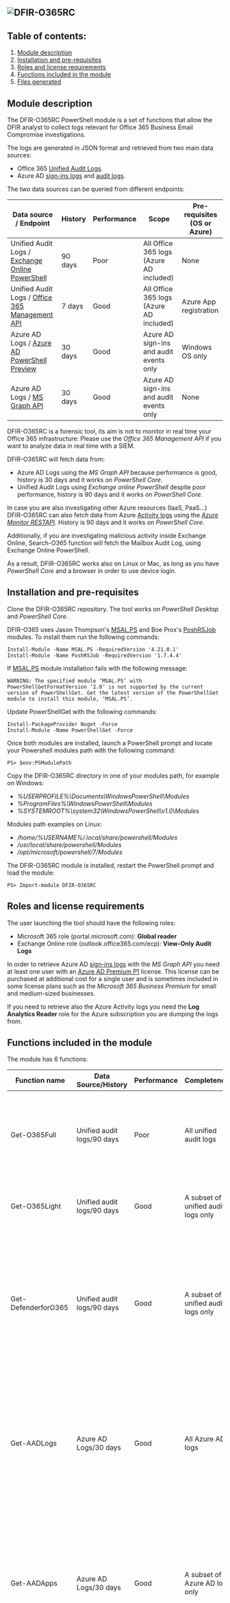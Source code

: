 ![DFIR-O365RC](./logo.png)
---
## Table of contents:

1. [Module description](#description)
2. [Installation and pre-requisites](#install)
3. [Roles and license requirements](#roleslic)
4. [Functions included in the module](#functions)
5. [Files generated](#files)

 


## Module description  <a name="description"></a>

The DFIR-O365RC PowerShell module is a set of functions that allow the DFIR analyst to collect logs relevant for Office 365 Business Email Compromise investigations.

The logs are generated in JSON format and retrieved from two main data sources: 

- Office 365 [Unified Audit Logs](https://docs.microsoft.com/en-us/microsoft-365/compliance/search-the-audit-log-in-security-and-compliance?view=o365-worldwide#search-the-audit-log).
- Azure AD [sign-ins logs](https://docs.microsoft.com/en-us/azure/active-directory/reports-monitoring/concept-sign-ins) and [audit logs](https://docs.microsoft.com/en-us/azure/active-directory/reports-monitoring/concept-audit-logs).

The two data sources can be queried from different endpoints:

| Data source / Endpoint  | History  | Performance  |  Scope | Pre-requisites (OS or Azure) |
|---|---|---|---|---|
| Unified Audit Logs / [Exchange Online PowerShell](https://docs.microsoft.com/en-us/powershell/module/exchange/search-unifiedauditlog?view=exchange-ps)  | 90 days  |  Poor | All Office 365 logs (Azure AD included)  | None | 
|  Unified Audit Logs / [Office 365 Management API](https://docs.microsoft.com/en-us/office/office-365-management-api/office-365-management-apis-overview) |  7 days |  Good |  All Office 365 logs (Azure AD included) | Azure App registration |  
|  Azure AD Logs / [Azure AD PowerShell Preview](https://docs.microsoft.com/en-us/azure/active-directory/reports-monitoring/reference-powershell-reporting) |  30 days | Good  |  Azure AD sign-ins and audit events only |  Windows OS only | 
|  Azure AD Logs / [MS Graph API](https://docs.microsoft.com/en-us/graph/api/overview?view=graph-rest-1.0) |  30 days | Good  |  Azure AD sign-ins and audit events only |  None | 


DFIR-O365RC is a forensic tool, its aim is not to monitor in real time your Office 365 infrastructure: Please use the *Office 365 Management API* if you want to analyze data in real time with a SIEM.

DFIR-O365RC will fetch data from:

- Azure AD Logs using the *MS Graph API* because performance is good, history is 30 days and it works on *PowerShell Core*.
- Unified Audit Logs using *Exchange online PowerShell* despite poor performance, history is 90 days and it works on *PowerShell Core*.

In case you are also investigating other Azure resources (IaaS, PaaS...) DFIR-O365RC can also fetch data from Azure [Activity logs](https://docs.microsoft.com/en-us/azure/azure-monitor/essentials/activity-log) using the *[Azure Monitor RESTAPI](https://docs.microsoft.com/en-us/rest/api/monitor/)*. History is 90 days and it works on *PowerShell Core*.

Additionally, if you are investigating malicious activity inside Exchange Online, Search-O365 function will fetch the Mailbox Audit Log, using Exchange Online PowerShell.

As a result, DFIR-O365RC works also on Linux or Mac, as long as you have *PowerShell Core* and a browser in order to use device login.

## Installation and pre-requisites <a name="install"></a>

Clone the DFIR-O365RC repository. The tool works on *PowerShell Desktop* and *PowerShell Core*. 

DFIR-O365 uses Jason Thompson's [MSAL.PS](https://github.com/AzureAD/MSAL.PS) and Boe Prox's [PoshRSJob](https://github.com/proxb/PoshRSJob) modules. To install them run the following commands:

```
Install-Module -Name MSAL.PS -RequiredVersion '4.21.0.1'
Install-Module -Name PoshRSJob -RequiredVersion '1.7.4.4'
```

If [MSAL.PS](https://github.com/AzureAD/MSAL.PS) module installation fails with the following message:
```
WARNING: The specified module ‘MSAL.PS’ with PowerShellGetFormatVersion ‘2.0’ is not supported by the current version of PowerShellGet. Get the latest version of the PowerShellGet module to install this module, ‘MSAL.PS’.
```

Update PowerShellGet with the following commands:
```
Install-PackageProvider Nuget -Force
Install-Module -Name PowerShellGet -Force
```

Once both modules are installed, launch a PowerShell prompt and locate your Powershell modules path with the following command:
```
PS> $env:PSModulePath
```
Copy the DFIR-O365RC directory in one of your modules path, for example on Windows:   
- *%USERPROFILE%\Documents\WindowsPowerShell\Modules*
- *%ProgramFiles%\WindowsPowerShell\Modules*
- *%SYSTEMROOT%\system32\WindowsPowerShell\v1.0\Modules*

Modules path examples on Linux:
- */home/%USERNAME%/.local/share/powershell/Modules*
- */usr/local/share/powershell/Modules*
- */opt/microsoft/powershell/7/Modules*


The DFIR-O365RC module is installed, restart the PowerShell prompt and load the module:

```
PS> Import-module DFIR-O365RC
```

## Roles and license requirements  <a name="roleslic"></a>


The user launching the tool should have the following roles:

 - Microsoft 365 role (portal.microsoft.com): **Global reader**
 - Exchange Online role (outlook.office365.com/ecp): **View-Only Audit Logs**

In order to retrieve Azure AD [sign-ins logs](https://docs.microsoft.com/en-us/azure/active-directory/reports-monitoring/concept-sign-ins) with the *MS Graph API* you need at least one user with an [Azure AD Premium P1](https://azure.microsoft.com/en-us/pricing/details/active-directory/) license. This license can be purchased at additional cost for a single user and is sometimes included in some license plans such as the *Microsoft 365 Business Premium* for small and medium-sized businesses.

If you need to retrieve also the Azure Activity logs you need the **Log Analytics Reader** role for the Azure subscription you are dumping the logs from.

 ## Functions included in the module <a name="functions"></a>

The module has 6 functions:

| Function name  | Data Source/History  | Performance  |  Completeness | Details |
|---|---|---|---|---|
|  Get-O365Full |  Unified audit logs/90 days |  Poor |  All unified audit logs | A subset of logs per *record type* can be retrieved. Use only on a small tenant or a short period of time |
|  Get-O365Light |  Unified audit logs/90 days |  Good |  A subset of unified audit logs only | Only a subset of *operations* considered of interest is retrieved.   |
|  Get-DefenderforO365 |  Unified audit logs/90 days |  Good |  A subset of unified audit logs only | Retrieves Defender for Office 365 related logs. Requires at least an [E5 license](https://www.microsoft.com/en-us/microsoft-365/enterprise/office-365-e5?activetab=pivot:overviewtab) or a license plan such as [Microsoft Defender for Office 365 Plan](https://docs.microsoft.com/en-us/microsoft-365/security/office-365-security/office-365-atp?view=o365-worldwide#microsoft-defender-for-office-365-plan-1-and-plan-2) or [cloud app security](https://www.microsoft.com/en-us/microsoft-365/enterprise-mobility-security/cloud-app-security)  |
| Get-AADLogs  | Azure AD Logs/30 days  |  Good | All Azure AD logs  | Get tenant general information, all Azure sign-ins and audit logs. Azure AD sign-ins logs have more information than Azure AD logs retrieved via Unified audit logs. | 
| Get-AADApps  | Azure AD Logs/30 days  |  Good | A subset of Azure AD logs only  | Get Azure audit logs related to Azure applications and service principals only. The logs are enriched with application or service principal object information. | 
| Get-AADDevices  | Azure AD Logs/30 days  |  Good | A subset of Azure AD logs only  | Get Azure audit logs related to Azure AD joined or registered devices only. The logs are enriched with device object information. | 
| Search-O365  | Unified audit logs/90 days  |  Depends on the query | A subset of unified audit logs only  | Search for activity related to a particular user, IP address or use the *freetext* query. When searching **user** activity this cmdlet will also fetch the Mailbox Audit Log| 
| Get-AzRMActivityLogs  | Azure Activity logs/90 days  |  Good | All Azure Activity logs  | Get all Azure activity logs for a given subscription or on every subscription the account running the function has access to | 

 When querying *Unified audit logs* you are limited to 3 concurrent *Exchange Online Powershell* sessions. DFIR-O365RC will try to use all available sessions, please close any existing session before launching the log collection.

Each function as a comment based help which you can invoke with the *get-help* cmdlet. 

```
#Display comment based help
PS> Get-help Get-O365Full
#Display comment based help with examples
PS> Get-help Get-O365Full -examples
```
Each function takes as a parameter a start date and an end date.

In order to retrieve Azure AD audit logs, sign-ins logs from the past 30 days and tenant information launch the following command:

```
$enddate = get-date
$startdate = $enddate.adddays(-30)
Get-AADLogs -startdate $startdate -enddate $enddate
```

In order to retrieve enriched Azure AD audit logs related to Azure applications and service principals from the past 30 days launch the following command:

```
$enddate = get-date
$startdate = $enddate.adddays(-30)
Get-AADApps -startdate $startdate -enddate $enddate
```

In order to retrieve enriched Azure AD audit logs related to Azure AD joined or registered devices from the past 30 days launch the following command:

```
$enddate = get-date
$startdate = $enddate.adddays(-30)
Get-AADDevices -startdate $startdate -enddate $enddate
```

In order to retrieve all unified audit logs considered of interest from the past 30 days, except those related to Azure AD, which were already retrieved by the first command, launch:

```
$enddate = get-date
$startdate = $enddate.adddays(-30)
Get-O365Light -startdate $startdate -enddate $enddate -Operationsset "AllbutAzureAD"
```

In order to retrieve all unified audit logs considered of interest in a time window between -90 days and -30 days from now launch the following command:

```
$enddate = (get-date).adddays(-30)
$startdate = (get-date).adddays(-90)
Get-O365Light -StartDate $startdate -Enddate $enddate -Operationsset All
```

If mailbox audit is enabled and you want also to retrieve *Mailboxlogin* operations you can use the dedicated switch, on large tenants beware of a 50.000 events per day limit retrieval. 

```
Get-O365Light -StartDate $startdate -Enddate $enddate -Operationsset All -MailboxLogin $true
```

If there are users with Enterprise 5 licenses or if there is a Microsoft Defender for Office 365 Plan you can retrieve Microsoft Defender related logs with the following command:

```
$enddate = get-date
$startdate = $enddate.adddays(-90)
Get-DefenderforO365 -StartDate $startdate -Enddate $enddate
```

To retrieve all Exchange Online related records from the unified audit logs between Christmas eve and Boxing day, beware that performance might be poor on a large tenant: 

```
$startdate = get-date "12/24/2020"
$enddate = get-date "12/26/2020"
Get-O365Full -StartDate $startdate -Enddate $enddate -RecordSet ExchangeOnly
```

You can use the search function to look for IP addresses, activity related to specific users or perfrom a freetext search in the unified audit logs:

```
$enddate = get-date
$startdate = $enddate.adddays(-90)
#Retrieve events using the Exchange online Powershell AppId
Search-O365 -StartDate $startdate -Enddate $enddate -FreeText "a0c73c16-a7e3-4564-9a95-2bdf47383716"

#Search for events related to the X.X.X.X and Y.Y.Y.Y IP adresses, argument is a string separated by comas.
Search-O365 -StartDate $startdate -Enddate $enddate -IPAddresses "X.X.X.X,Y.Y.Y.Y"

#Retrieve events related to users user1@contoso.com and user2@constoso.com , argument is a system.array object
Search-O365 -StartDate $startdate -Enddate $enddate -UserIds "user1@contoso.com", "user2@contoso.com"
```

When searching for specific **users**, `Search-O365` will also search in the Mailbox Audit Log. Because depending on the user's licence level and settings, audit logs might not be present in the unified audit logs.


To retrieve all Azure Activity logs the account has access to launch the following command, available subscriptions will be displayed:
```
$enddate = get-date
$startdate = $enddate.adddays(-90)
Get-AzRMActivityLogs -StartDate $startdate -Enddate $enddate
```
When using *PowerShell Core* the authentication process will require a *device code*, you will need to use the *devicecode* parameter and launch your browser, open the *https://microsoft.com/devicelogin* URL and enter the code provided by the following message:
  
  ```
  PS> Get-O365Light -StartDate $startdate -Enddate $enddate -DeviceCode:$true
  To sign in, use a web browser to open the page https://microsoft.com/devicelogin and enter the code XXXXXXXX to authenticate.
  ```
  
 ## Files generated <a name="files"></a>

All files generated are in JSON format.

- Get-AADApps creates a file named *AADApps_%FQDN%.json* in the *azure_ad_apps* folder where *FQDN* is the domain name part of the account used to collect the logs. 
- Get-AADDevices creates a file named *AADDevices_%FQDN%.json* in the *azure_ad_devices* folder. 
- Get-AADLogs creates folders named after the current date using the *YYYY-MM-DD* format in the *azure_ad_signin* folder, in each directory a file called *AADSigninLog_%FQDN%_YYYY-MM-DD_HH-00-00.json* is created for Azure AD sign-ins logs. A folder *azure_ad_audit* is also created and results are dumped in files named *AADAuditLog_%FQDN%_YYYY-MM-DD.json* for Azure AD audit logs. Finally a folder called *azure_ad_tenant* is created and the general tenant information written in a file named *AADTenant_%FQDN%.json*.
- Get-AzRMActivityLogs creates folders named after the current date using the *YYYY-MM-DD* format in the *azure_rm_activity* folder, in each directory a file called *AzRM_%FQDN%_%SubscriptionID%_YYYY-MM-DD_HH-00-00.json* is created where %SubscriptionID% is the Azure subscription ID. A folder called *azure_rm_subscriptions* is created and each subscription information written in a file named *AzRMsubscriptions_%FQDN%.json*.
- Get-O365Full creates folders named after the current date using the *YYYY-MM-DD* format in the *O365_unified_audit_logs*, in each directory a file called *UnifiedAuditLog_%FQDN%_YYYY-MM-DD_HH-00-00.json* is created.
- Get-O365Light creates folders named after the current date using the *YYYY-MM-DD* format in the *O365_unified_audit_logs*, in each directory a file called *UnifiedAuditLog_%FQDN%_YYYY-MM-DD.json* is created.
- Get-DefenderforO365 creates folders named after the current date using the *YYYY-MM-DD* format in the *O365_unified_audit_logs*, in each directory a file called *UnifiedAuditLog_%FQDN%_YYYY-MM-DD_DefenderforO365.json* is created.
- Search-O365 creates folders named after the current date using the *YYYY-MM-DD* format in the *O365_unified_audit_logs*, in each directory a file called *UnifiedAuditLog_%FQDN%_YYYY-MM-DD_%searchtype%.json* is created, where *searchtype* can have the values "*Freetext*", "*IPAddresses*" or "*UserIds*". *MailboxAuditLog_%FQDN%_YYYY-MM-DD_UserIds.json* files can also be created when investigating activity from users.

Launching the various functions will generate a similar directory structure:

```
DFIR-O365_Logs
│   Get-AADApps.log
│   Get-AADDevices.log
│   Get-AADLogs.log
|   Get-AzRMActivityLogs
│   Get-DefenderforO365.log
│   Get-O365Light.log    
│   Search-O365.log
└───azure_ad_apps
│    │   AADApps_%FQDN%.json
└───azure_ad_audit
│    │   AADAuditLog_%FQDN%_YYYY-MM-DD.json
│    │   ...
└───azure_ad_devices
│    │   AADDevices_%FQDN%.json 
└───azure_ad_signin
│   │
│   └───YYYY-MM-DD
│       │   AADSigninLog_%FQDN%_YYYY-MM-DD_HH-00-00.json
│       │   ...
└───azure_ad_tenant
│    │   AADTenant_%FQDN%.json
└───azure_rm_activity
│   │
│   └───YYYY-MM-DD
│       │   AzRM_%FQDN%_%SubscriptionID%_YYYY-MM-DD_HH-00-00.json
│       │   ...
└───azure_rm_subscriptions
│    │   AzRMsubscriptions_%FQDN%.json
└───O365_unified_audit_logs
│   │
│   └───YYYY-MM-DD
│       │   UnifiedAuditLog_%FDQN%_YYYY-MM-DD.json
│       │   UnifiedAuditLog_%FQDN%_YYYY-MM-DD_freetext.json
│       │   MailboxAuditLog_%FQDN%_YYYY-MM-DD_UserIds.json
│       │   UnifiedAuditLog_%FQDN%_YYYY-MM-DD_DefenderforO365.json
│       │   UnifiedAuditLog_%FQDN%_YYYY-MM-DD_HH-00-00.json
│       │   ...

```
